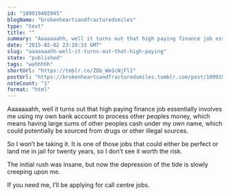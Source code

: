 ```yaml
---
id: "109919402945"
blogName: "brokenheartsandfracturedsmiles"
type: "text"
title: ""
summary: "Aaaaaaahh, well it turns out that high paying finance job essentially involves me using my own bank account to process other..."
date: "2015-02-02 23:10:33 GMT"
slug: "aaaaaaahh-well-it-turns-out-that-high-paying"
state: "published"
tags: "wahhhhh"
shortUrl: "https://tmblr.co/ZDb_Wm1cNjFl1"
postUrl: "https://brokenheartsandfracturedsmiles.tumblr.com/post/109919402945/aaaaaaahh-well-it-turns-out-that-high-paying"
noteCount: "1"
format: "html"
---
```


Aaaaaaahh, well it turns out that high paying finance job essentially involves me using my own bank account to process other peoples money, which means having large sums of other peoples cash under my own name, which could potentially be sourced from drugs or other illegal sources. 

So I won’t be taking it. It is one of those jobs that could either be perfect or land me in jail for twenty years, so I don’t see it worth the risk. 

The initial rush was insane, but now the depression of the tide is slowly creeping upon me. 

If you need me, I’ll be applying for call centre jobs.
